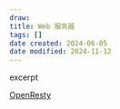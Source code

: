 ```yaml
---
draw:
title: Web 服务器
tags: []
date created: 2024-06-05
date modified: 2024-11-12
---
```


excerpt

<!-- more -->

[OpenResty](OpenResty.md)
